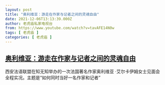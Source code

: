 ```yaml
---
layout: post
title: "奥利维亚：游走在作家与记者之间的灵魂自由"
date: 2021-12-06T13:13:39.000Z
author: 老虎庙私家电视台
from: https://www.youtube.com/watch?v=tavAFE14N0w
tags: [ 老虎庙 ]
categories: [ 老虎庙 ]
---
```

<!--1638796419000-->
[奥利维亚：游走在作家与记者之间的灵魂自由](https://www.youtube.com/watch?v=tavAFE14N0w)
------

<div>
西安法语联盟在知无知举办的一次法国著名作家奥利维亚 ·艾尔卡伊姆女士见面会全程实况。主题是“如何同时当好一名作家和记者”
</div>
